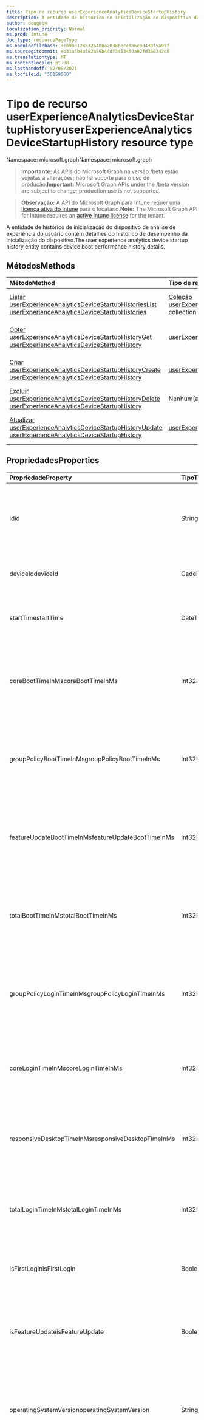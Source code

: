 ```yaml
---
title: Tipo de recurso userExperienceAnalyticsDeviceStartupHistory
description: A entidade de histórico de inicialização do dispositivo de análise de experiência do usuário contém detalhes do histórico de desempenho da inicialização do dispositivo.
author: dougeby
localization_priority: Normal
ms.prod: intune
doc_type: resourcePageType
ms.openlocfilehash: 3cb90d128b32a4bba2038beccd06c0d439f5a97f
ms.sourcegitcommit: eb31a6b4a582a59b44df3453450a82fd366342d0
ms.translationtype: MT
ms.contentlocale: pt-BR
ms.lasthandoff: 02/09/2021
ms.locfileid: "50159560"
---
```

# <a name="userexperienceanalyticsdevicestartuphistory-resource-type"></a><span data-ttu-id="4e1c7-103">Tipo de recurso userExperienceAnalyticsDeviceStartupHistory</span><span class="sxs-lookup"><span data-stu-id="4e1c7-103">userExperienceAnalyticsDeviceStartupHistory resource type</span></span>

<span data-ttu-id="4e1c7-104">Namespace: microsoft.graph</span><span class="sxs-lookup"><span data-stu-id="4e1c7-104">Namespace: microsoft.graph</span></span>

> <span data-ttu-id="4e1c7-105">**Importante:** As APIs do Microsoft Graph na versão /beta estão sujeitas a alterações; não há suporte para o uso de produção.</span><span class="sxs-lookup"><span data-stu-id="4e1c7-105">**Important:** Microsoft Graph APIs under the /beta version are subject to change; production use is not supported.</span></span>

> <span data-ttu-id="4e1c7-106">**Observação:** A API do Microsoft Graph para Intune requer uma [licença ativa do Intune](https://go.microsoft.com/fwlink/?linkid=839381) para o locatário.</span><span class="sxs-lookup"><span data-stu-id="4e1c7-106">**Note:** The Microsoft Graph API for Intune requires an [active Intune license](https://go.microsoft.com/fwlink/?linkid=839381) for the tenant.</span></span>

<span data-ttu-id="4e1c7-107">A entidade de histórico de inicialização do dispositivo de análise de experiência do usuário contém detalhes do histórico de desempenho da inicialização do dispositivo.</span><span class="sxs-lookup"><span data-stu-id="4e1c7-107">The user experience analytics device startup history entity contains device boot performance history details.</span></span>

## <a name="methods"></a><span data-ttu-id="4e1c7-108">Métodos</span><span class="sxs-lookup"><span data-stu-id="4e1c7-108">Methods</span></span>
|<span data-ttu-id="4e1c7-109">Método</span><span class="sxs-lookup"><span data-stu-id="4e1c7-109">Method</span></span>|<span data-ttu-id="4e1c7-110">Tipo de retorno</span><span class="sxs-lookup"><span data-stu-id="4e1c7-110">Return Type</span></span>|<span data-ttu-id="4e1c7-111">Descrição</span><span class="sxs-lookup"><span data-stu-id="4e1c7-111">Description</span></span>|
|:---|:---|:---|
|[<span data-ttu-id="4e1c7-112">Listar userExperienceAnalyticsDeviceStartupHistories</span><span class="sxs-lookup"><span data-stu-id="4e1c7-112">List userExperienceAnalyticsDeviceStartupHistories</span></span>](../api/intune-devices-userexperienceanalyticsdevicestartuphistory-list.md)|<span data-ttu-id="4e1c7-113">[Coleção userExperienceAnalyticsDeviceStartupHistory](../resources/intune-devices-userexperienceanalyticsdevicestartuphistory.md)</span><span class="sxs-lookup"><span data-stu-id="4e1c7-113">[userExperienceAnalyticsDeviceStartupHistory](../resources/intune-devices-userexperienceanalyticsdevicestartuphistory.md) collection</span></span>|<span data-ttu-id="4e1c7-114">Listar propriedades e relações dos [objetos userExperienceAnalyticsDeviceStartupHistory.](../resources/intune-devices-userexperienceanalyticsdevicestartuphistory.md)</span><span class="sxs-lookup"><span data-stu-id="4e1c7-114">List properties and relationships of the [userExperienceAnalyticsDeviceStartupHistory](../resources/intune-devices-userexperienceanalyticsdevicestartuphistory.md) objects.</span></span>|
|[<span data-ttu-id="4e1c7-115">Obter userExperienceAnalyticsDeviceStartupHistory</span><span class="sxs-lookup"><span data-stu-id="4e1c7-115">Get userExperienceAnalyticsDeviceStartupHistory</span></span>](../api/intune-devices-userexperienceanalyticsdevicestartuphistory-get.md)|[<span data-ttu-id="4e1c7-116">userExperienceAnalyticsDeviceStartupHistory</span><span class="sxs-lookup"><span data-stu-id="4e1c7-116">userExperienceAnalyticsDeviceStartupHistory</span></span>](../resources/intune-devices-userexperienceanalyticsdevicestartuphistory.md)|<span data-ttu-id="4e1c7-117">Leia as propriedades e as relações do [objeto userExperienceAnalyticsDeviceStartupHistory.](../resources/intune-devices-userexperienceanalyticsdevicestartuphistory.md)</span><span class="sxs-lookup"><span data-stu-id="4e1c7-117">Read properties and relationships of the [userExperienceAnalyticsDeviceStartupHistory](../resources/intune-devices-userexperienceanalyticsdevicestartuphistory.md) object.</span></span>|
|[<span data-ttu-id="4e1c7-118">Criar userExperienceAnalyticsDeviceStartupHistory</span><span class="sxs-lookup"><span data-stu-id="4e1c7-118">Create userExperienceAnalyticsDeviceStartupHistory</span></span>](../api/intune-devices-userexperienceanalyticsdevicestartuphistory-create.md)|[<span data-ttu-id="4e1c7-119">userExperienceAnalyticsDeviceStartupHistory</span><span class="sxs-lookup"><span data-stu-id="4e1c7-119">userExperienceAnalyticsDeviceStartupHistory</span></span>](../resources/intune-devices-userexperienceanalyticsdevicestartuphistory.md)|<span data-ttu-id="4e1c7-120">Crie um novo [objeto userExperienceAnalyticsDeviceStartupHistory.](../resources/intune-devices-userexperienceanalyticsdevicestartuphistory.md)</span><span class="sxs-lookup"><span data-stu-id="4e1c7-120">Create a new [userExperienceAnalyticsDeviceStartupHistory](../resources/intune-devices-userexperienceanalyticsdevicestartuphistory.md) object.</span></span>|
|[<span data-ttu-id="4e1c7-121">Excluir userExperienceAnalyticsDeviceStartupHistory</span><span class="sxs-lookup"><span data-stu-id="4e1c7-121">Delete userExperienceAnalyticsDeviceStartupHistory</span></span>](../api/intune-devices-userexperienceanalyticsdevicestartuphistory-delete.md)|<span data-ttu-id="4e1c7-122">Nenhum(a)</span><span class="sxs-lookup"><span data-stu-id="4e1c7-122">None</span></span>|<span data-ttu-id="4e1c7-123">Exclui um [usuárioExperienceAnalyticsDeviceStartupHistory](../resources/intune-devices-userexperienceanalyticsdevicestartuphistory.md).</span><span class="sxs-lookup"><span data-stu-id="4e1c7-123">Deletes a [userExperienceAnalyticsDeviceStartupHistory](../resources/intune-devices-userexperienceanalyticsdevicestartuphistory.md).</span></span>|
|[<span data-ttu-id="4e1c7-124">Atualizar userExperienceAnalyticsDeviceStartupHistory</span><span class="sxs-lookup"><span data-stu-id="4e1c7-124">Update userExperienceAnalyticsDeviceStartupHistory</span></span>](../api/intune-devices-userexperienceanalyticsdevicestartuphistory-update.md)|[<span data-ttu-id="4e1c7-125">userExperienceAnalyticsDeviceStartupHistory</span><span class="sxs-lookup"><span data-stu-id="4e1c7-125">userExperienceAnalyticsDeviceStartupHistory</span></span>](../resources/intune-devices-userexperienceanalyticsdevicestartuphistory.md)|<span data-ttu-id="4e1c7-126">Atualizar as propriedades de um [objeto userExperienceAnalyticsDeviceStartupHistory.](../resources/intune-devices-userexperienceanalyticsdevicestartuphistory.md)</span><span class="sxs-lookup"><span data-stu-id="4e1c7-126">Update the properties of a [userExperienceAnalyticsDeviceStartupHistory](../resources/intune-devices-userexperienceanalyticsdevicestartuphistory.md) object.</span></span>|

## <a name="properties"></a><span data-ttu-id="4e1c7-127">Propriedades</span><span class="sxs-lookup"><span data-stu-id="4e1c7-127">Properties</span></span>
|<span data-ttu-id="4e1c7-128">Propriedade</span><span class="sxs-lookup"><span data-stu-id="4e1c7-128">Property</span></span>|<span data-ttu-id="4e1c7-129">Tipo</span><span class="sxs-lookup"><span data-stu-id="4e1c7-129">Type</span></span>|<span data-ttu-id="4e1c7-130">Descrição</span><span class="sxs-lookup"><span data-stu-id="4e1c7-130">Description</span></span>|
|:---|:---|:---|
|<span data-ttu-id="4e1c7-131">id</span><span class="sxs-lookup"><span data-stu-id="4e1c7-131">id</span></span>|<span data-ttu-id="4e1c7-132">String</span><span class="sxs-lookup"><span data-stu-id="4e1c7-132">String</span></span>|<span data-ttu-id="4e1c7-133">O identificador exclusivo do histórico de inicialização do dispositivo de análise da experiência do usuário.</span><span class="sxs-lookup"><span data-stu-id="4e1c7-133">The unique identifier of the user experience analytics device startup history.</span></span>|
|<span data-ttu-id="4e1c7-134">deviceId</span><span class="sxs-lookup"><span data-stu-id="4e1c7-134">deviceId</span></span>|<span data-ttu-id="4e1c7-135">Cadeia de caracteres</span><span class="sxs-lookup"><span data-stu-id="4e1c7-135">String</span></span>|<span data-ttu-id="4e1c7-136">A ID do dispositivo de análise da experiência do usuário.</span><span class="sxs-lookup"><span data-stu-id="4e1c7-136">The user experience analytics device id.</span></span>|
|<span data-ttu-id="4e1c7-137">startTime</span><span class="sxs-lookup"><span data-stu-id="4e1c7-137">startTime</span></span>|<span data-ttu-id="4e1c7-138">DateTimeOffset</span><span class="sxs-lookup"><span data-stu-id="4e1c7-138">DateTimeOffset</span></span>|<span data-ttu-id="4e1c7-139">A hora de inicialização do dispositivo de análise da experiência do usuário.</span><span class="sxs-lookup"><span data-stu-id="4e1c7-139">The user experience analytics device boot start time.</span></span>|
|<span data-ttu-id="4e1c7-140">coreBootTimeInMs</span><span class="sxs-lookup"><span data-stu-id="4e1c7-140">coreBootTimeInMs</span></span>|<span data-ttu-id="4e1c7-141">Int32</span><span class="sxs-lookup"><span data-stu-id="4e1c7-141">Int32</span></span>|<span data-ttu-id="4e1c7-142">O tempo de inicialização principal do dispositivo de análise da experiência do usuário em milissegundos.</span><span class="sxs-lookup"><span data-stu-id="4e1c7-142">The user experience analytics device core boot time in milliseconds.</span></span>|
|<span data-ttu-id="4e1c7-143">groupPolicyBootTimeInMs</span><span class="sxs-lookup"><span data-stu-id="4e1c7-143">groupPolicyBootTimeInMs</span></span>|<span data-ttu-id="4e1c7-144">Int32</span><span class="sxs-lookup"><span data-stu-id="4e1c7-144">Int32</span></span>|<span data-ttu-id="4e1c7-145">A análise da experiência do usuário Tempo de inicialização da política de grupo do dispositivo em milissegundos.</span><span class="sxs-lookup"><span data-stu-id="4e1c7-145">The User experience analytics Device group policy boot time in milliseconds.</span></span>|
|<span data-ttu-id="4e1c7-146">featureUpdateBootTimeInMs</span><span class="sxs-lookup"><span data-stu-id="4e1c7-146">featureUpdateBootTimeInMs</span></span>|<span data-ttu-id="4e1c7-147">Int32</span><span class="sxs-lookup"><span data-stu-id="4e1c7-147">Int32</span></span>|<span data-ttu-id="4e1c7-148">O tempo de atualização de recursos do dispositivo de análise de experiência do usuário em milissegundos.</span><span class="sxs-lookup"><span data-stu-id="4e1c7-148">The user experience analytics device feature update time in milliseconds.</span></span>|
|<span data-ttu-id="4e1c7-149">totalBootTimeInMs</span><span class="sxs-lookup"><span data-stu-id="4e1c7-149">totalBootTimeInMs</span></span>|<span data-ttu-id="4e1c7-150">Int32</span><span class="sxs-lookup"><span data-stu-id="4e1c7-150">Int32</span></span>|<span data-ttu-id="4e1c7-151">O tempo total de inicialização do dispositivo de análise da experiência do usuário em milissegundos.</span><span class="sxs-lookup"><span data-stu-id="4e1c7-151">The user experience analytics device total boot time in milliseconds.</span></span>|
|<span data-ttu-id="4e1c7-152">groupPolicyLoginTimeInMs</span><span class="sxs-lookup"><span data-stu-id="4e1c7-152">groupPolicyLoginTimeInMs</span></span>|<span data-ttu-id="4e1c7-153">Int32</span><span class="sxs-lookup"><span data-stu-id="4e1c7-153">Int32</span></span>|<span data-ttu-id="4e1c7-154">O tempo de logon da política de grupo do dispositivo de análise da experiência do usuário em milissegundos.</span><span class="sxs-lookup"><span data-stu-id="4e1c7-154">The User experience analytics Device group policy login time in milliseconds.</span></span>|
|<span data-ttu-id="4e1c7-155">coreLoginTimeInMs</span><span class="sxs-lookup"><span data-stu-id="4e1c7-155">coreLoginTimeInMs</span></span>|<span data-ttu-id="4e1c7-156">Int32</span><span class="sxs-lookup"><span data-stu-id="4e1c7-156">Int32</span></span>|<span data-ttu-id="4e1c7-157">O tempo de logon principal do dispositivo de análise da experiência do usuário em milissegundos.</span><span class="sxs-lookup"><span data-stu-id="4e1c7-157">The user experience analytics device core login time in milliseconds.</span></span>|
|<span data-ttu-id="4e1c7-158">responsiveDesktopTimeInMs</span><span class="sxs-lookup"><span data-stu-id="4e1c7-158">responsiveDesktopTimeInMs</span></span>|<span data-ttu-id="4e1c7-159">Int32</span><span class="sxs-lookup"><span data-stu-id="4e1c7-159">Int32</span></span>|<span data-ttu-id="4e1c7-160">O tempo da área de trabalho responsivo da análise da experiência do usuário em milissegundos.</span><span class="sxs-lookup"><span data-stu-id="4e1c7-160">The user experience analytics responsive desktop time in milliseconds.</span></span>|
|<span data-ttu-id="4e1c7-161">totalLoginTimeInMs</span><span class="sxs-lookup"><span data-stu-id="4e1c7-161">totalLoginTimeInMs</span></span>|<span data-ttu-id="4e1c7-162">Int32</span><span class="sxs-lookup"><span data-stu-id="4e1c7-162">Int32</span></span>|<span data-ttu-id="4e1c7-163">O tempo total de logon do dispositivo de análise da experiência do usuário em milissegundos.</span><span class="sxs-lookup"><span data-stu-id="4e1c7-163">The user experience analytics device total login time in milliseconds.</span></span>|
|<span data-ttu-id="4e1c7-164">isFirstLogin</span><span class="sxs-lookup"><span data-stu-id="4e1c7-164">isFirstLogin</span></span>|<span data-ttu-id="4e1c7-165">Boolean</span><span class="sxs-lookup"><span data-stu-id="4e1c7-165">Boolean</span></span>|<span data-ttu-id="4e1c7-166">O primeiro logon do dispositivo de análise da experiência do usuário.</span><span class="sxs-lookup"><span data-stu-id="4e1c7-166">The user experience analytics device first login.</span></span>|
|<span data-ttu-id="4e1c7-167">isFeatureUpdate</span><span class="sxs-lookup"><span data-stu-id="4e1c7-167">isFeatureUpdate</span></span>|<span data-ttu-id="4e1c7-168">Boolean</span><span class="sxs-lookup"><span data-stu-id="4e1c7-168">Boolean</span></span>|<span data-ttu-id="4e1c7-169">O registro de inicialização do dispositivo de análise de experiência do usuário é uma atualização de recurso.</span><span class="sxs-lookup"><span data-stu-id="4e1c7-169">The user experience analytics device boot record is a feature update.</span></span>|
|<span data-ttu-id="4e1c7-170">operatingSystemVersion</span><span class="sxs-lookup"><span data-stu-id="4e1c7-170">operatingSystemVersion</span></span>|<span data-ttu-id="4e1c7-171">String</span><span class="sxs-lookup"><span data-stu-id="4e1c7-171">String</span></span>|<span data-ttu-id="4e1c7-172">A versão do sistema operacional do registro de inicialização do dispositivo de análise da experiência do usuário.</span><span class="sxs-lookup"><span data-stu-id="4e1c7-172">The user experience analytics device boot record's operating system version.</span></span>|
|<span data-ttu-id="4e1c7-173">restartCategory</span><span class="sxs-lookup"><span data-stu-id="4e1c7-173">restartCategory</span></span>|[<span data-ttu-id="4e1c7-174">userExperienceAnalyticsOperatingSystemRestartCategory</span><span class="sxs-lookup"><span data-stu-id="4e1c7-174">userExperienceAnalyticsOperatingSystemRestartCategory</span></span>](../resources/intune-devices-userexperienceanalyticsoperatingsystemrestartcategory.md)|<span data-ttu-id="4e1c7-175">Categoria de reinicialização do sistema operacional.</span><span class="sxs-lookup"><span data-stu-id="4e1c7-175">OS restart category.</span></span> <span data-ttu-id="4e1c7-176">Os valores possíveis são: `unknown`, `restartWithUpdate`, `restartWithoutUpdate`, `blueScreen`, `shutdownWithUpdate`, `shutdownWithoutUpdate`, `longPowerButtonPress`, `bootError`, `update`.</span><span class="sxs-lookup"><span data-stu-id="4e1c7-176">Possible values are: `unknown`, `restartWithUpdate`, `restartWithoutUpdate`, `blueScreen`, `shutdownWithUpdate`, `shutdownWithoutUpdate`, `longPowerButtonPress`, `bootError`, `update`.</span></span>|
|<span data-ttu-id="4e1c7-177">restartStopCode</span><span class="sxs-lookup"><span data-stu-id="4e1c7-177">restartStopCode</span></span>|<span data-ttu-id="4e1c7-178">String</span><span class="sxs-lookup"><span data-stu-id="4e1c7-178">String</span></span>|<span data-ttu-id="4e1c7-179">Código de parada de reinicialização do sistema operacional.</span><span class="sxs-lookup"><span data-stu-id="4e1c7-179">OS restart stop code.</span></span> <span data-ttu-id="4e1c7-180">Isso mostra o código de verificação de bugs que pode ser usado para procurar o motivo da tela azul.</span><span class="sxs-lookup"><span data-stu-id="4e1c7-180">This shows the bug check code which can be used to look up the blue screen reason.</span></span>|
|<span data-ttu-id="4e1c7-181">restartFaultBucket</span><span class="sxs-lookup"><span data-stu-id="4e1c7-181">restartFaultBucket</span></span>|<span data-ttu-id="4e1c7-182">String</span><span class="sxs-lookup"><span data-stu-id="4e1c7-182">String</span></span>|<span data-ttu-id="4e1c7-183">Sistema operacional reinicia o bucket de falha.</span><span class="sxs-lookup"><span data-stu-id="4e1c7-183">OS restart fault bucket.</span></span> <span data-ttu-id="4e1c7-184">O bucket de falha é usado para encontrar informações adicionais sobre uma falha do sistema.</span><span class="sxs-lookup"><span data-stu-id="4e1c7-184">The fault bucket is used to find additional information about a system crash.</span></span>|

## <a name="relationships"></a><span data-ttu-id="4e1c7-185">Relações</span><span class="sxs-lookup"><span data-stu-id="4e1c7-185">Relationships</span></span>
<span data-ttu-id="4e1c7-186">Nenhum</span><span class="sxs-lookup"><span data-stu-id="4e1c7-186">None</span></span>

## <a name="json-representation"></a><span data-ttu-id="4e1c7-187">Representação JSON</span><span class="sxs-lookup"><span data-stu-id="4e1c7-187">JSON Representation</span></span>
<span data-ttu-id="4e1c7-188">Veja a seguir uma representação JSON do recurso.</span><span class="sxs-lookup"><span data-stu-id="4e1c7-188">Here is a JSON representation of the resource.</span></span>
<!-- {
  "blockType": "resource",
  "keyProperty": "id",
  "@odata.type": "microsoft.graph.userExperienceAnalyticsDeviceStartupHistory"
}
-->
``` json
{
  "@odata.type": "#microsoft.graph.userExperienceAnalyticsDeviceStartupHistory",
  "id": "String (identifier)",
  "deviceId": "String",
  "startTime": "String (timestamp)",
  "coreBootTimeInMs": 1024,
  "groupPolicyBootTimeInMs": 1024,
  "featureUpdateBootTimeInMs": 1024,
  "totalBootTimeInMs": 1024,
  "groupPolicyLoginTimeInMs": 1024,
  "coreLoginTimeInMs": 1024,
  "responsiveDesktopTimeInMs": 1024,
  "totalLoginTimeInMs": 1024,
  "isFirstLogin": true,
  "isFeatureUpdate": true,
  "operatingSystemVersion": "String",
  "restartCategory": "String",
  "restartStopCode": "String",
  "restartFaultBucket": "String"
}
```




